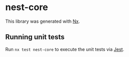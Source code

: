 # nest-core

This library was generated with [Nx](https://nx.dev).

## Running unit tests

Run `nx test nest-core` to execute the unit tests via [Jest](https://jestjs.io).
